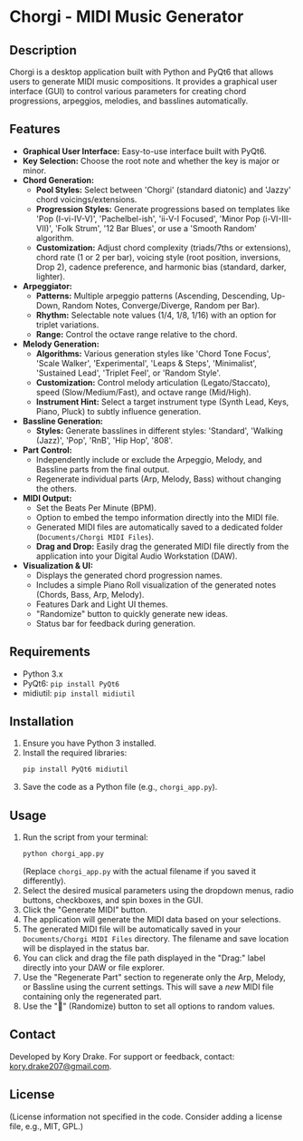 # Chorgi - MIDI Music Generator

## Description

Chorgi is a desktop application built with Python and PyQt6 that allows users to generate MIDI music compositions. It provides a graphical user interface (GUI) to control various parameters for creating chord progressions, arpeggios, melodies, and basslines automatically.

## Features

* **Graphical User Interface:** Easy-to-use interface built with PyQt6.
* **Key Selection:** Choose the root note and whether the key is major or minor.
* **Chord Generation:**
    * **Pool Styles:** Select between 'Chorgi' (standard diatonic) and 'Jazzy' chord voicings/extensions.
    * **Progression Styles:** Generate progressions based on templates like 'Pop (I-vi-IV-V)', 'Pachelbel-ish', 'ii-V-I Focused', 'Minor Pop (i-VI-III-VII)', 'Folk Strum', '12 Bar Blues', or use a 'Smooth Random' algorithm.
    * **Customization:** Adjust chord complexity (triads/7ths or extensions), chord rate (1 or 2 per bar), voicing style (root position, inversions, Drop 2), cadence preference, and harmonic bias (standard, darker, lighter).
* **Arpeggiator:**
    * **Patterns:** Multiple arpeggio patterns (Ascending, Descending, Up-Down, Random Notes, Converge/Diverge, Random per Bar).
    * **Rhythm:** Selectable note values (1/4, 1/8, 1/16) with an option for triplet variations.
    * **Range:** Control the octave range relative to the chord.
* **Melody Generation:**
    * **Algorithms:** Various generation styles like 'Chord Tone Focus', 'Scale Walker', 'Experimental', 'Leaps & Steps', 'Minimalist', 'Sustained Lead', 'Triplet Feel', or 'Random Style'.
    * **Customization:** Control melody articulation (Legato/Staccato), speed (Slow/Medium/Fast), and octave range (Mid/High).
    * **Instrument Hint:** Select a target instrument type (Synth Lead, Keys, Piano, Pluck) to subtly influence generation.
* **Bassline Generation:**
    * **Styles:** Generate basslines in different styles: 'Standard', 'Walking (Jazz)', 'Pop', 'RnB', 'Hip Hop', '808'.
* **Part Control:**
    * Independently include or exclude the Arpeggio, Melody, and Bassline parts from the final output.
    * Regenerate individual parts (Arp, Melody, Bass) without changing the others.
* **MIDI Output:**
    * Set the Beats Per Minute (BPM).
    * Option to embed the tempo information directly into the MIDI file.
    * Generated MIDI files are automatically saved to a dedicated folder (`Documents/Chorgi MIDI Files`).
    * **Drag and Drop:** Easily drag the generated MIDI file directly from the application into your Digital Audio Workstation (DAW).
* **Visualization & UI:**
    * Displays the generated chord progression names.
    * Includes a simple Piano Roll visualization of the generated notes (Chords, Bass, Arp, Melody).
    * Features Dark and Light UI themes.
    * "Randomize" button to quickly generate new ideas.
    * Status bar for feedback during generation.

## Requirements

* Python 3.x
* PyQt6: `pip install PyQt6`
* midiutil: `pip install midiutil`

## Installation

1.  Ensure you have Python 3 installed.
2.  Install the required libraries:
    ```bash
    pip install PyQt6 midiutil
    ```
3.  Save the code as a Python file (e.g., `chorgi_app.py`).

## Usage

1.  Run the script from your terminal:
    ```bash
    python chorgi_app.py
    ```
    (Replace `chorgi_app.py` with the actual filename if you saved it differently).
2.  Select the desired musical parameters using the dropdown menus, radio buttons, checkboxes, and spin boxes in the GUI.
3.  Click the "Generate MIDI" button.
4.  The application will generate the MIDI data based on your selections.
5.  The generated MIDI file will be automatically saved in your `Documents/Chorgi MIDI Files` directory. The filename and save location will be displayed in the status bar.
6.  You can click and drag the file path displayed in the "Drag:" label directly into your DAW or file explorer.
7.  Use the "Regenerate Part" section to regenerate only the Arp, Melody, or Bassline using the current settings. This will save a *new* MIDI file containing only the regenerated part.
8.  Use the "🎲" (Randomize) button to set all options to random values.

## Contact

Developed by Kory Drake. For support or feedback, contact: kory.drake207@gmail.com.

## License

(License information not specified in the code. Consider adding a license file, e.g., MIT, GPL.)
